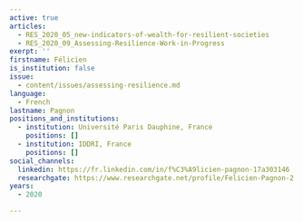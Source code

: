 ```yaml
---
active: true
articles:
  - RES_2020_05_new-indicators-of-wealth-for-resilient-societies
  - RES_2020_09_Assessing-Resilience-Work-in-Progress
exerpt: ''
firstname: Félicien
is_institution: false
issue:
  - content/issues/assessing-resilience.md
language:
  - French
lastname: Pagnon
positions_and_institutions:
  - institution: Université Paris Dauphine, France
    positions: []
  - institution: IDDRI, France
    positions: []
social_channels:
  linkedin: https://fr.linkedin.com/in/f%C3%A9licien-pagnon-17a303146
  researchgate: https://www.researchgate.net/profile/Felicien-Pagnon-2
years:
  - 2020

---
```

